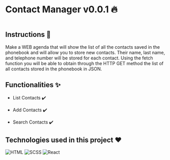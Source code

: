 # Contact Manager v0.0.1 🔥
![]()

## Instructions 📑

Make a WEB agenda that will show the list of all the contacts saved in the phonebook and will allow you to store new contacts. Their name, last name, and telephone number will be stored for each contact. Using the fetch function you will be able to obtain through the HTTP GET method the list of all contacts stored in the phonebook in JSON.

## Functionalities ✨

- List Contacts ✔️

- Add Contacts ✔️

- Search Contacts ✔️

## Technologies used in this project ❤️

![HTML](https://img.shields.io/badge/HTML5-E34F26?style=for-the-badge&logo=html5&logoColor=white) ![SCSS](https://img.shields.io/badge/CSS3-1572B6?style=for-the-badge&logo=css3&logoColor=white) ![React](https://img.shields.io/badge/JavaScript-F7DF1E?style=for-the-badge&logo=javascript&logoColor=black) 
